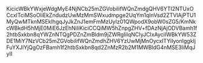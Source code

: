 KicicWBkYWxjeWdgMyE4NjNCb25mZGVobilifWQnZmdgQHV6YTI2NTUxOCcxITciMSoOIiEkZndudzUwMzMmSWxudmpge2UqYm1qInVsd2ZTVlAjPTU1MyQwMTknMSEkIhgqJyJkZnJ1emFmMzUyIz01QWpodX9obW0sZG5/KmNkcWBkdH5hMjE0MiE6JzEhNiIiKiciCCQiMW5hZnpgZHV+fDAzNjAjODVBamh1f2htbSxkbn8qYWZnNTQgPDZnZmBldm9jZWRgIiIqNCIyJCIxAyciIWBkYW53ZDE1MiY7NzVCb25mZGVobilifWQnZmdhZHV6YzUwMjMnOycxITYiIyonIggkIjFuYXJlYjQgOzFBamh1f2htbSxkbn8qd2ZnMzR2b2M1MWBldG4nMSE3IiMqJyII